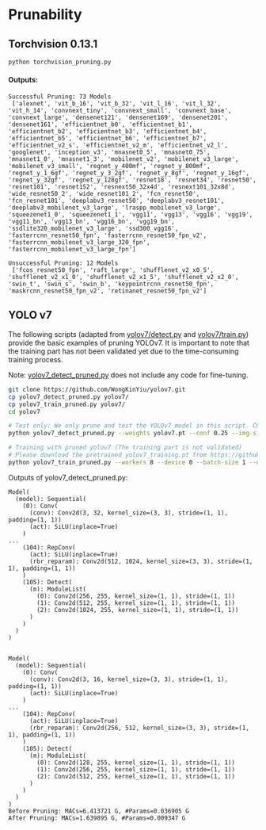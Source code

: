 # Prunability

## Torchvision 0.13.1
```python
python torchvision_pruning.py
```

#### Outputs:
```
Successful Pruning: 73 Models
 ['alexnet', 'vit_b_16', 'vit_b_32', 'vit_l_16', 'vit_l_32', 'vit_h_14', 'convnext_tiny', 'convnext_small', 'convnext_base', 'convnext_large', 'densenet121', 'densenet169', 'densenet201', 'densenet161', 'efficientnet_b0', 'efficientnet_b1', 'efficientnet_b2', 'efficientnet_b3', 'efficientnet_b4', 'efficientnet_b5', 'efficientnet_b6', 'efficientnet_b7', 'efficientnet_v2_s', 'efficientnet_v2_m', 'efficientnet_v2_l', 'googlenet', 'inception_v3', 'mnasnet0_5', 'mnasnet0_75', 'mnasnet1_0', 'mnasnet1_3', 'mobilenet_v2', 'mobilenet_v3_large', 'mobilenet_v3_small', 'regnet_y_400mf', 'regnet_y_800mf', 'regnet_y_1_6gf', 'regnet_y_3_2gf', 'regnet_y_8gf', 'regnet_y_16gf', 'regnet_y_32gf', 'regnet_y_128gf', 'resnet18', 'resnet34', 'resnet50', 'resnet101', 'resnet152', 'resnext50_32x4d', 'resnext101_32x8d', 'wide_resnet50_2', 'wide_resnet101_2', 'fcn_resnet50', 'fcn_resnet101', 'deeplabv3_resnet50', 'deeplabv3_resnet101', 'deeplabv3_mobilenet_v3_large', 'lraspp_mobilenet_v3_large', 'squeezenet1_0', 'squeezenet1_1', 'vgg11', 'vgg13', 'vgg16', 'vgg19', 'vgg11_bn', 'vgg13_bn', 'vgg16_bn', 'vgg19_bn', 'ssdlite320_mobilenet_v3_large', 'ssd300_vgg16', 'fasterrcnn_resnet50_fpn', 'fasterrcnn_resnet50_fpn_v2', 'fasterrcnn_mobilenet_v3_large_320_fpn', 'fasterrcnn_mobilenet_v3_large_fpn']
```

```
Unsuccessful Pruning: 12 Models
 ['fcos_resnet50_fpn', 'raft_large', 'shufflenet_v2_x0_5', 'shufflenet_v2_x1_0', 'shufflenet_v2_x1_5', 'shufflenet_v2_x2_0', 'swin_t', 'swin_s', 'swin_b', 'keypointrcnn_resnet50_fpn', 'maskrcnn_resnet50_fpn_v2', 'retinanet_resnet50_fpn_v2']
```

## YOLO v7

The following scripts (adapted from [yolov7/detect.py](https://github.com/WongKinYiu/yolov7/blob/main/detect.py) and [yolov7/train.py](https://github.com/WongKinYiu/yolov7/blob/main/train.py)) provide the basic examples of pruning YOLOv7. It is important to note that the training part has not been validated yet due to the time-consuming training process.

Note: [yolov7_detect_pruned.py](https://github.com/VainF/Torch-Pruning/blob/master/benchmarks/prunability/yolov7_detect_pruned.py) does not include any code for fine-tuning. 

```bash
git clone https://github.com/WongKinYiu/yolov7.git
cp yolov7_detect_pruned.py yolov7/
cp yolov7_train_pruned.py yolov7/
cd yolov7 

# Test only: We only prune and test the YOLOv7 model in this script. COCO dataset is not required.
python yolov7_detect_pruned.py --weights yolov7.pt --conf 0.25 --img-size 640 --source inference/images/horses.jpg

# Training with pruned yolov7 (The training part is not validated)
# Please download the pretrained yolov7_training.pt from https://github.com/WongKinYiu/yolov7/releases/download/v0.1/yolov7.pt.
python yolov7_train_pruned.py --workers 8 --device 0 --batch-size 1 --data data/coco.yaml --img 640 640 --cfg cfg/training/yolov7.yaml --weights 'yolov7_training.pt' --name yolov7 --hyp data/hyp.scratch.p5.yaml
```

Outputs of yolov7_detect_pruned.py:
```
Model(
  (model): Sequential(
    (0): Conv(
      (conv): Conv2d(3, 32, kernel_size=(3, 3), stride=(1, 1), padding=(1, 1))
      (act): SiLU(inplace=True)
    )
...
    (104): RepConv(
      (act): SiLU(inplace=True)
      (rbr_reparam): Conv2d(512, 1024, kernel_size=(3, 3), stride=(1, 1), padding=(1, 1))
    )
    (105): Detect(
      (m): ModuleList(
        (0): Conv2d(256, 255, kernel_size=(1, 1), stride=(1, 1))
        (1): Conv2d(512, 255, kernel_size=(1, 1), stride=(1, 1))
        (2): Conv2d(1024, 255, kernel_size=(1, 1), stride=(1, 1))
      )
    )
  )
)


Model(
  (model): Sequential(
    (0): Conv(
      (conv): Conv2d(3, 16, kernel_size=(3, 3), stride=(1, 1), padding=(1, 1))
      (act): SiLU(inplace=True)
    )
...
    (104): RepConv(
      (act): SiLU(inplace=True)
      (rbr_reparam): Conv2d(256, 512, kernel_size=(3, 3), stride=(1, 1), padding=(1, 1))
    )
    (105): Detect(
      (m): ModuleList(
        (0): Conv2d(128, 255, kernel_size=(1, 1), stride=(1, 1))
        (1): Conv2d(256, 255, kernel_size=(1, 1), stride=(1, 1))
        (2): Conv2d(512, 255, kernel_size=(1, 1), stride=(1, 1))
      )
    )
  )
)
Before Pruning: MACs=6.413721 G, #Params=0.036905 G
After Pruning: MACs=1.639895 G, #Params=0.009347 G
```

